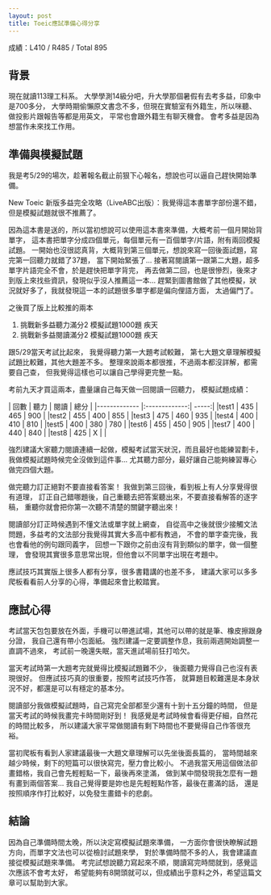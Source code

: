 ```yaml
---
layout: post
title: Toeic應試準備心得分享
---
```


成績：L410 / R485 / Total 895

## 背景

現在就讀113理工科系。 大學學測14級分吧，升大學那個暑假有去考多益，印象中是700多分，
大學時期偷懶原文書念不多，但現在實驗室有外籍生，所以咪聽、做投影片跟報告等都是用英文，
平常也會跟外籍生有聊天機會。 會考多益是因為想當作未來找工作用。

## 準備與模擬試題
我是考5/29的場次，趁著報名截止前狠下心報名，想說也可以逼自己趕快開始準備。

New Toeic 新版多益完全攻略（LiveABC出版）：我覺得這本書單字部份還不錯，但是模擬試題就很不推薦了。

因為這本書是送的，所以當初想說可以使用這本書來準備，大概考前一個月開始背單字，
這本書把單字分成四個單元，每個單元有一百個單字/片語，附有兩回模擬試題。
一開始也沒很認真背，大概背到第三個單元，想說來寫一回後面試題，寫完第一回聽力就錯了37題，
當下開始緊張了... 接著寫閱讀第一跟第二大題，超多單字片語完全不會，於是趕快把單字背完，
再去做第二回，也是很慘烈，後來才到版上來找些資訊，發現似乎沒人推薦這一本...
趕緊到圖書館做了其他模擬，狀況就好多了，我就發現這一本的試題很多單字都是偏向俚語方面，
太過偏門了。

之後買了版上比較推的兩本

1. 挑戰新多益聽力滿分2 模擬試題1000題 疾天
2. 挑戰新多益閱讀滿分2 模擬試題1000題 疾天

跟5/29當天考試比起來，
我覺得聽力第一大題考試較難，
第七大題文章理解模擬試題比較難，其他大題差不多。
整理來說兩本都很推，不過兩本都沒詳解，都需要自己查，
但我覺得這樣也可以讓自己學得更完整一點。

考前九天才買這兩本，盡量讓自己每天做一回閱讀一回聽力，
模擬試題成績：


| 回數  | 聽力 | 閱讀 | 總分 |
|------------- |:-------------:| -----:|
|test1 | 435 | 465 | 900 |
|test2 | 455 | 400 | 855 |
|test3 | 475 | 460 | 935 |
|test4 | 400 | 410 | 810 |
|test5 | 400 | 380 | 780 |
|test6 | 455 | 450 | 905 |
|test7 | 400 | 440 | 840 |
|test8 | 425 |  X  |     |



強烈建議大家聽力閱讀連續一起做，模擬考試當天狀況，而且最好也能練習劃卡，
我做模擬試題時候完全沒做到這件事...
尤其聽力部分，最好讓自己能夠練習專心做完四個大題。

做完聽力訂正絕對不要直接看答案！
我做到第三回後，看到板上有人分享覺得很有道理，
訂正自己錯哪題後，自己重聽去把答案聽出來，不要直接看解答的逐字稿，
重聽你就會把你第一次聽不清楚的關鍵字聽出來！

閱讀部分訂正時候遇到不懂文法或單字就上網查，
自從高中之後就很少接觸文法問題，多益考的文法部分我覺得其實大多高中都有教過，
不會的單字查完後，我也會看他的例句跟同義字，
回想一下跟你之前由沒有背到類似的單字，做一個整理，
會發現其實很多意思常出現，但他會以不同單字出現在考題中。

應試技巧其實版上很多人都有分享，很多書籍講的也差不多，
建議大家可以多多爬板看看前人分享的心得，準備起來會比較踏實。

## 應試心得

考試當天包包要放在外面，手機可以帶進試場，其他可以帶的就是筆、橡皮擦跟身分證，
我自己還有帶小包面紙。 強烈建議一定要調整作息，我前兩週開始調整一直調不過來，
考試前一晚還失眠，當天進試場前狂打哈欠。

當天考試時第一大題考完就覺得比模擬試題難不少，
後面聽力覺得自己也沒有表現很好。
但應試技巧真的很重要，按照考試技巧作答，
就算題目較難還是本身狀況不好，都還是可以有穩定的基本分。

閱讀部分我做模擬試題時，自己寫完全部都至少還有十到十五分鐘的時間，
但是當天考試的時候我畫完卡時間剛好到！
我感覺是考試時候會看得更仔細，自然花的時間比較多，
所以建議大家平常做閱讀有剩下時間也不要覺得自己作答很充裕。

當初爬板有看到人家建議最後一大題文章理解可以先坐後面長篇的，
當時間越來越少時候，剩下的短篇可以很快寫完，壓力會比較小。
不過我當天用這個做法卻畫錯格，我自己會先輕輕點一下，最後再來塗滿，
做到某中間發現我怎麼有一題有畫到兩個答案...
我自己覺得要是妳也是先輕輕點作答，最後在畫滿的話，
還是按照順序作打比較好，以免發生畫錯卡的悲劇。

## 結論
因為自己準備時間太晚，所以決定寫模擬試題來準備，
一方面你會很快瞭解試題方向，而單字文法也可以從檢討試題來學，
對於準備時間不多的人，我會建議直接從模擬試題來準備。
考完試想說聽力寫起來不順，閱讀寫完時間就到，感覺這次應該不會考太好，
希望能夠有8開頭就可以，但成績出乎意料之外，希望這篇文章可以幫助到大家。
